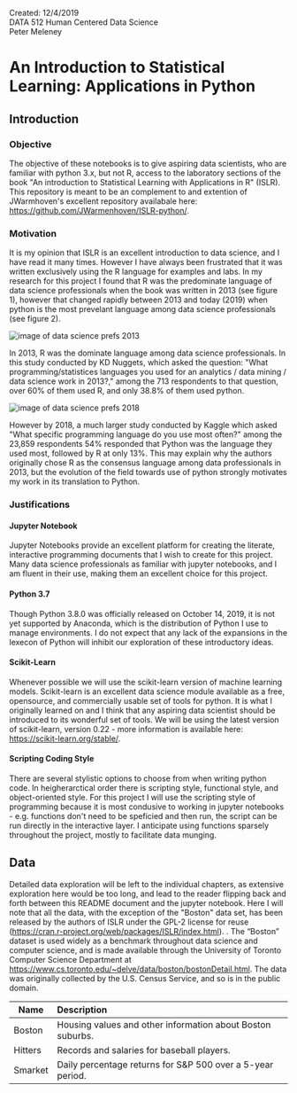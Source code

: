 Created: 12/4/2019  
DATA 512 Human Centered Data Science  
Peter Meleney  

# An Introduction to Statistical Learning: Applications in Python

## Introduction

### Objective
The objective of these notebooks is to give aspiring data scientists, who are familiar with python 3.x, but not R, access to the laboratory sections of the book "An introduction to Statistical Learning with Applications in R" (ISLR).  This repository is meant to be an complement to and extention of JWarmhoven's excellent repository availabale here: https://github.com/JWarmenhoven/ISLR-python/.

### Motivation
It is my opinion that ISLR is an excellent introduction to data science, and I have read it many times.  However I have always been frustrated that it was written exclusively using the R language for examples and labs.  In my research for this project I found that R was the predominate language of data science professionals when the book was written in 2013 (see figure 1), however that changed rapidly between 2013 and today (2019) when python is the most prevelant language among data science professionals (see figure 2).  

![image of data science prefs 2013](https://github.com/pmeleney/data512_project/images/data_science_prefs_2013.PNG)

In 2013, R was the dominate language among data science professionals.  In this study conducted by KD Nuggets, which asked the question: "What programming/statistices languages you used for an analytics / data mining / data science work in 2013?," among the 713 respondents to that question, over 60% of them used R, and only 38.8% of them used python.  

![image of data science prefs 2018](https://github.com/pmeleney/data512_project/images/data_science_prefs_2018.PNG)

However by 2018, a much larger study conducted by Kaggle which asked "What specific programming language do you use most often?" among the 23,859 respondents 54% responded that Python was the language they used most, followed by R at only 13%.  This may explain why the authors originally chose R as the consensus language among data professionals in 2013, but the evolution of the field towards use of python strongly motivates my work in its translation to Python.

### Justifications

#### Jupyter Notebook
Jupyter Notebooks provide an excellent platform for creating the literate, interactive programming documents that I wish to create for this project.  Many data science professionals as familiar with jupyter notebooks, and I am fluent in their use, making them an excellent choice for this project.

#### Python 3.7
Though Python 3.8.0 was officially released on October 14, 2019, it is not yet supported by Anaconda, which is the distribution of Python I use to manage environments.  I do not expect that any lack of the expansions in the lexecon of Python will inhibit our exploration of these introductory ideas. 

#### Scikit-Learn
Whenever possible we will use the scikit-learn version of machine learning models.  Scikit-learn is an excellent data science module available as a free, opensource, and commercially usable set of tools for python.  It is what I originally learned on and I think that any aspiring data scientist should be introduced to its wonderful set of tools.  We will be using the latest version of scikit-learn, version 0.22 - more information is available here: https://scikit-learn.org/stable/.

#### Scripting Coding Style
There are several stylistic options to choose from when writing python code.  In heigherarctical order there is scripting style, functional style, and object-oriented style.  For this project I will use the scripting style of programming because it is most condusive to working in jupyter notebooks - e.g. functions don't need to be speficied and then run, the script can be run directly in the interactive layer.  I anticipate using functions sparsely throughout the project, mostly to facilitate data munging.

## Data
Detailed data exploration will be left to the individual chapters, as extensive exploration here would be too long, and lead to the reader flipping back and forth between this README document and the jupyter notebook.  Here I will note that all the data, with the exception of the "Boston" data set, has been released by the authors of ISLR under the GPL-2 license for reuse (https://cran.r-project.org/web/packages/ISLR/index.html).  .  The “Boston” dataset is used widely as a benchmark throughout data science and computer science, and is made available through the University of Toronto Computer Science Department at https://www.cs.toronto.edu/~delve/data/boston/bostonDetail.html.  The data was originally collected by the U.S. Census Service, and so is in the public domain.

|**Name**|**Description**|
|--------|:---------------------|
|Boston|	Housing values and other information about Boston suburbs.|
|Hitters|	Records and salaries for baseball players.|
|Smarket|	Daily percentage returns for S&P 500 over a 5-year period.|
